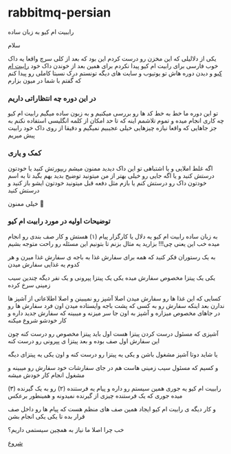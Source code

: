 # rabbitmq-persian
راببیت ام کیو به زبان ساده

سلام

یکی از دلالیلی که این مخزن رو درست کردم این بود که بعد از کلی سرچ واقعا یه داک خوب فارسی برای رابیت ام کیو پیدا نکردم 
برای همین بعد از خوندن داک خود [رابیت ام کیو](https://www.rabbitmq.com/getstarted.html) و دیدن دوره هاش تو یوتیوب و سایت های دیگه تونستم درک نسبتا کاملی رو پیدا کنم که گفتم با شما در میون بزارم

### در این دوره چه انتظاراتی داریم
تو این دوره ما خط به خط کد ها رو بررسی میکنیم و به زبون ساده میگیم رابیت ام کیو چه کاری انجام میده و تموم تلاشمم اینه که تا حد امکان از کلمه انگلیسی استفاده نکنم به جز جاهایی که واقعا نیازه
چیزهایی خیلی عجیبیم نمیگیم و دقیقا از روی داک خود رابیت پیش میریم

### کمک و یاری
اگه غلط املایی و یا اشتباهی تو این داک دیدید ممنون میشم ریپورتش کنید یا خودتون درستش کنید و یا اگه جایی رو خیلی بهتر از من میتونید توضیح بدید بهم بگید تا به اسم خودتون داک رو درستش کنم یا بازم مثل دفعه قبل میتونید خودتون ایشو باز کنید و درستش کنید

خیلی ممنون 🌹

### توضیحات اولیه در مورد رابیت ام کیو
به زبان ساده رابیت ام کیو یه دلال یا کارگزار پیام (۱) هستش و کار صف بندی رو انجام میده خب این یعنی چی!!!
بزارید یه مثال بزنم تا بتونیم این مسئله رو راحت متوجه بشیم

به یک رستوران فکر کنید که همه برای سفارش غذا به باجه ی سفارش غذا میرن و هر کدوم یه غذایی سفارش میدن

یکی یک پیتزا مخصوص سفارش میده یکی یک پیتزا پپرونی و یک نفر دیگه چندین سیب زمینی سرخ کرده

کسایی که این غذا ها رو سفارش میدن اصلا آشپز رو نمیبینن و اصلا اطلاعاتی از آشپز ها ندارن بعد اینکه سفارش رو به کسی که پشت باجه وایستاده میدن اون فرد سفارش ها رو در جاهای مخصوص میزاره و آشپز به اون جا سر میزنه و میبینه که سفارش جدید داره و کار خودشو شروع میکنه 

آشپزی که مسئول درست کردن پیتزا هست اول باید پیتزا مخصوص رو درست کنه چون این سفارش اول صف بوده و بعد پیتزا ی پپرونی رو درست کنه 

یا شاید دوتا آشپز مشغول باشن و یکی یه پیتزا رو درست کنه و اون یکی یه پیتزای دیگه

و کسیم که مسئول سیب زمینی هاست هم در جای سفارشات خود سفارش رو میبینه و مشغول انجام کار خودش میشه

رابییت ام کیو یه جوری همین سیستم رو داره و پیام یه فرستنده (۲) رو به یک گیرنده (۳) میده جوری که یک فرستنده چیزی از گیرنده نمیدونه و همینطور برعکس

و کار دیگه ی رابیت ام کیو ایجاد همین صف های منظم هست که پیام ها رو داخل صف قرار بده تا یکی یکی انجام بشن


خب چرا اصلا ما نیاز به همچین سیستمی داریم؟

[شروع](https://github.com/sajadadineh/rabbitmq-persian/)
